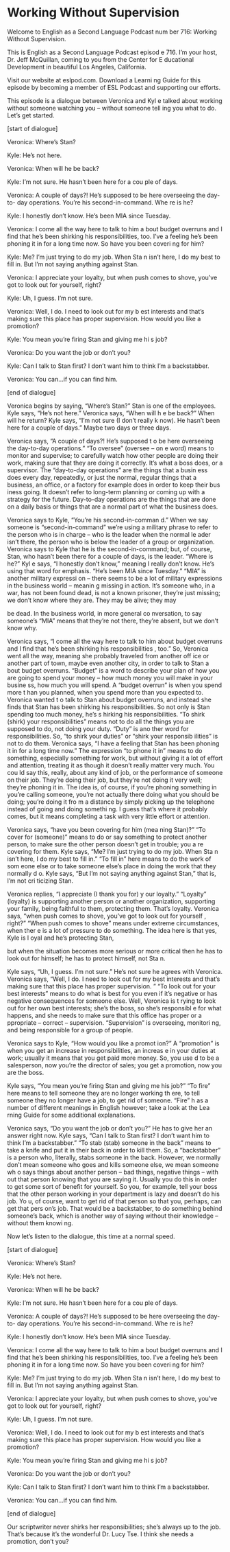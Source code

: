 # Working Without Supervision

Welcome to English as a Second Language Podcast num ber 716: Working Without Supervision.

This is English as a Second Language Podcast episod e 716.  I’m your host, Dr. Jeff McQuillan, coming to you from the Center for E ducational Development in beautiful Los Angeles, California.

Visit our website at eslpod.com.  Download a Learni ng Guide for this episode by becoming a member of ESL Podcast and supporting our  efforts.

This episode is a dialogue between Veronica and Kyl e talked about working without someone watching you – without someone tell ing you what to do.  Let’s get started.

[start of dialogue]

Veronica:  Where’s Stan?

Kyle:  He’s not here.

Veronica:  When will he be back?

Kyle:  I’m not sure.  He hasn’t been here for a cou ple of days.

Veronica:  A couple of days?!  He’s supposed to be here overseeing the day-to- day operations.  You’re his second-in-command.  Whe re is he?

Kyle:  I honestly don’t know.  He’s been MIA since Tuesday.

Veronica:  I come all the way here to talk to him a bout budget overruns and I find that he’s been shirking his responsibilities, too.  I’ve a feeling he’s been phoning it in for a long time now.  So have you been coveri ng for him?

Kyle:  Me?  I’m just trying to do my job.  When Sta n isn’t here, I do my best to fill in.  But I’m not saying anything against Stan.

Veronica:  I appreciate your loyalty, but when push  comes to shove, you’ve got to look out for yourself, right?

Kyle:  Uh, I guess.  I’m not sure.

 Veronica:  Well, I do.  I need to look out for my b est interests and that’s making sure this place has proper supervision.  How would you like a promotion?

Kyle:  You mean you’re firing Stan and giving me hi s job?

Veronica:  Do you want the job or don’t you?

Kyle:  Can I talk to Stan first?  I don’t want him to think I’m a backstabber.

Veronica:  You can…if you can find him.

[end of dialogue]

Veronica begins by saying, “Where’s Stan?”  Stan is  one of the employees.  Kyle says, “He’s not here.”  Veronica says, “When will h e be back?”  When will he return?  Kyle says, “I’m not sure (I don’t really k now).  He hasn’t been here for a couple of days.”  Maybe two days or three days.

Veronica says, “A couple of days?!  He’s supposed t o be here overseeing the day-to-day operations.”  “To oversee” (oversee – on e word) means to monitor and supervise; to carefully watch how other people are doing their work, making sure that they are doing it correctly.  It’s what a  boss does, or a supervisor.  The “day-to-day operations” are the things that a busin ess does every day, repeatedly, or just the normal, regular things that  a business, an office, or a factory for example does in order to keep their bus iness going.  It doesn’t refer to long-term planning or coming up with a strategy for  the future.  Day-to-day operations are the things that are done on a daily basis or things that are a normal part of what the business does.

Veronica says to Kyle, “You’re his second-in-comman d.”  When we say someone is “second-in-command” we’re using a military phrase to refer to the person who is in charge – who is the leader when the normal le ader isn’t there, the person who is below the leader of a group or organization.   Veronica says to Kyle that he is the second-in-command; but, of course, Stan, who  hasn’t been there for a couple of days, is the leader.  “Where is he?”  Kyl e says, “I honestly don’t know,” meaning I really don’t know.  He’s using that word for emphasis.  “He’s been MIA since Tuesday.”  “MIA” is another military expressi on – there seems to be a lot of military expressions in the business world – meanin g missing in action.  It’s someone who, in a war, has not been found dead, is not a known prisoner, they’re just missing; we don’t know where they are.   They may be alive; they may

be dead.  In the business world, in more general co nversation, to say someone’s “MIA” means that they’re not there, they’re absent,  but we don’t know why.

Veronica says, “I come all the way here to talk to him about budget overruns and I find that he’s been shirking his responsibilities , too.”  So, Veronica went all the way, meaning she probably traveled from another off ice or another part of town, maybe even another city, in order to talk to Stan a bout budget overruns. “Budget” is a word to describe your plan of how you  are going to spend your money – how much money you will make in your busine ss, how much you will spend.  A “budget overrun” is when you spend more t han you planned, when you spend more than you expected to.  Veronica wanted t o talk to Stan about budget overruns, and instead she finds that Stan has been shirking his responsibilities. So not only is Stan spending too much money, he’s s hirking his responsibilities. “To shirk (shirk) your responsibilities” means not to do all the things you are supposed to do, not doing your duty.  “Duty” is ano ther word for responsibilities. So, “to shirk your duties” or “shirk your responsib ilities” is not to do them. Veronica says, “I have a feeling that Stan has been  phoning it in for a long time now.”  The expression “to phone it in” means to do something, especially something for work, but without giving it a lot of effort and attention, treating it as though it doesn’t really matter very much.  You cou ld say this, really, about any kind of job, or the performance of someone on their  job.  They’re doing their job, but they’re not doing it very well; they’re phoning  it in.  The idea is, of course, if you’re phoning something in you’re calling someone,  you’re not actually there doing what you should be doing; you’re doing it fro m a distance by simply picking up the telephone instead of going and doing somethi ng.  I guess that’s where it probably comes, but it means completing a task with  very little effort or attention.

Veronica says, “have you been covering for him (mea ning Stan)?”  “To cover for (someone)” means to do or say something to protect another person, to make sure the other person doesn’t get in trouble; you a re covering for them.  Kyle says, “Me?  I’m just trying to do my job.  When Sta n isn’t here, I do my best to fill in.”  “To fill in” here means to do the work of som eone else or to take someone else’s place in doing the work that they normally d o.  Kyle says, “But I’m not saying anything against Stan,” that is, I’m not cri ticizing Stan.

Veronica replies, “I appreciate (I thank you for) y our loyalty.”  “Loyalty” (loyalty) is supporting another person or another organization, supporting your family, being faithful to them, protecting them.  That’s loyalty.   Veronica says, “when push comes to shove, you’ve got to look out for yourself , right?”  “When push comes to shove” means under extreme circumstances, when ther e is a lot of pressure to do something.  The idea here is that yes, Kyle is l oyal and he’s protecting Stan,

but when the situation becomes more serious or more  critical then he has to look out for himself; he has to protect himself, not Sta n.

Kyle says, “Uh, I guess.  I’m not sure.”  He’s not sure he agrees with Veronica. Veronica says, “Well, I do.  I need to look out for  my best interests and that’s making sure that this place has proper supervision. ”  “To look out for your best interests” means to do what is best for you even if  it’s negative or has negative consequences for someone else.  Well, Veronica is t rying to look out for her own best interests; she’s the boss, so she’s responsibl e for what happens, and she needs to make sure that this office has proper or a ppropriate – correct – supervision.  “Supervision” is overseeing, monitori ng, and being responsible for a group of people.

Veronica says to Kyle, “How would you like a promot ion?”  A “promotion” is when you get an increase in responsibilities, an increas e in your duties at work; usually it means that you get paid more money.  So, you use d to be a salesperson, now you’re the director of sales; you get a promotion, now you are the boss.

Kyle says, “You mean you’re firing Stan and giving me his job?”  “To fire” here means to tell someone they are no longer working th ere, to tell someone they no longer have a job, to get rid of someone.  “Fire” h as a number of different meanings in English however; take a look at the Lea rning Guide for some additional explanations.

Veronica says, “Do you want the job or don’t you?”  He has to give her an answer right now.  Kyle says, “Can I talk to Stan first?  I don’t want him to think I’m a backstabber.”  “To stab (stab) someone in the back”  means to take a knife and put it in their back in order to kill them.  So, a “backstabber” is a person who, literally, stabs someone in the back.  However, we normally don’t mean someone who goes and kills someone else, we mean someone wh o says things about another person – bad things, negative things – with out that person knowing that you are saying it.  Usually you do this in order to  get some sort of benefit for yourself.  So you, for example, tell your boss that  the other person working in your department is lazy and doesn’t do his job.  Yo u, of course, want to get rid of that person so that you, perhaps, can get that pers on’s job.  That would be a backstabber, to do something behind someone’s back,  which is another way of saying without their knowledge – without them knowi ng.

Now let’s listen to the dialogue, this time at a normal speed.

[start of dialogue]

Veronica:  Where’s Stan?

Kyle:  He’s not here.

Veronica:  When will he be back?

Kyle:  I’m not sure.  He hasn’t been here for a cou ple of days.

Veronica:  A couple of days?!  He’s supposed to be here overseeing the day-to- day operations.  You’re his second-in-command.  Whe re is he?

Kyle:  I honestly don’t know.  He’s been MIA since Tuesday.

Veronica:  I come all the way here to talk to him a bout budget overruns and I find that he’s been shirking his responsibilities, too.  I’ve a feeling he’s been phoning it in for a long time now.  So have you been coveri ng for him?

Kyle:  Me?  I’m just trying to do my job.  When Sta n isn’t here, I do my best to fill in.  But I’m not saying anything against Stan.

Veronica:  I appreciate your loyalty, but when push  comes to shove, you’ve got to look out for yourself, right?

Kyle:  Uh, I guess.  I’m not sure.

Veronica:  Well, I do.  I need to look out for my b est interests and that’s making sure this place has proper supervision.  How would you like a promotion?

Kyle:  You mean you’re firing Stan and giving me hi s job?

Veronica:  Do you want the job or don’t you?

Kyle:  Can I talk to Stan first?  I don’t want him to think I’m a backstabber.

Veronica:  You can…if you can find him.

[end of dialogue]

Our scriptwriter never shirks her responsibilities;  she’s always up to the job. That’s because it’s the wonderful Dr. Lucy Tse.  I think she needs a promotion, don’t you?





